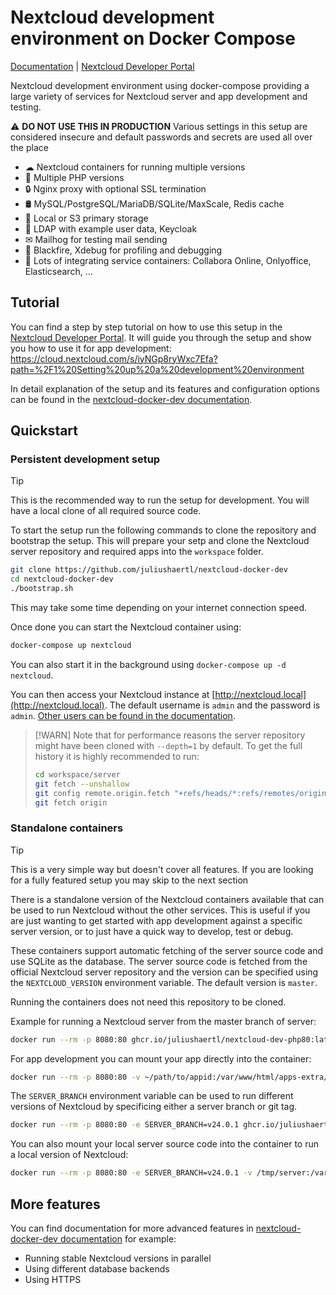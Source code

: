 # Nextcloud development environment on Docker Compose

[Documentation](https://juliushaertl.github.io/nextcloud-docker-dev/) | [Nextcloud Developer Portal](https://nextcloud.com/developer/)

Nextcloud development environment using docker-compose providing a large variety of services for Nextcloud server and app development and testing.

⚠ **DO NOT USE THIS IN PRODUCTION** Various settings in this setup are considered insecure and default passwords and secrets are used all over the place

- ☁ Nextcloud containers for running multiple versions
- 🐘 Multiple PHP versions
- 🔒 Nginx proxy with optional SSL termination
- 🛢️ MySQL/PostgreSQL/MariaDB/SQLite/MaxScale, Redis cache
- 💾 Local or S3 primary storage
- 👥 LDAP with example user data, Keycloak
- ✉ Mailhog for testing mail sending
- 🚀 Blackfire, Xdebug for profiling and debugging
- 📄 Lots of integrating service containers: Collabora Online, Onlyoffice, Elasticsearch, ...

## Tutorial

You can find a step by step tutorial on how to use this setup in the [Nextcloud Developer Portal](https://nextcloud.com/developer/). It will guide you through the setup and show you how to use it for app development: https://cloud.nextcloud.com/s/iyNGp8ryWxc7Efa?path=%2F1%20Setting%20up%20a%20development%20environment

In detail explanation of the setup and its features and configuration options can be found in the [nextcloud-docker-dev documentation](https://juliushaertl.github.io/nextcloud-docker-dev/).

## Quickstart

### Persistent development setup

> [!TIP]
> This is the recommended way to run the setup for development. You will have a local clone of all required source code.

To start the setup run the following commands to clone the repository and bootstrap the setup. This will prepare your setp and clone the Nextcloud server repository and required apps into the `workspace` folder.
```bash
git clone https://github.com/juliushaertl/nextcloud-docker-dev
cd nextcloud-docker-dev
./bootstrap.sh
```

This may take some time depending on your internet connection speed.

Once done you can start the Nextcloud container using:
```bash
docker-compose up nextcloud
```

You can also start it in the background using `docker-compose up -d nextcloud`.

You can then access your Nextcloud instance at [http://nextcloud.local](http://nextcloud.local). The default username is `admin` and the password is `admin`. [Other users can be found in the documentation](https://juliushaertl.github.io/nextcloud-docker-dev/basics/overview/#default-users).

> [!WARN]
> Note that for performance reasons the server repository might have been cloned with `--depth=1` by default. To get the full history it is highly recommended to run:
>
> ```bash
> cd workspace/server
> git fetch --unshallow
> git config remote.origin.fetch "+refs/heads/*:refs/remotes/origin/*"
> git fetch origin
> ```


### Standalone containers

> [!TIP]
> This is a very simple way but doesn't cover all features. If you are looking for a fully featured setup you may skip to the next section

There is a standalone version of the Nextcloud containers available that can be used to run Nextcloud without the other services. This is useful if you are just wanting to get started with app development against a specific server version, or to just have a quick way to develop, test or debug.

These containers support automatic fetching of the server source code and use SQLite as the database. The server source code is fetched from the official Nextcloud server repository and the version can be specified using the `NEXTCLOUD_VERSION` environment variable. The default version is `master`.

Running the containers does not need this repository to be cloned.

Example for running a Nextcloud server from the master branch of server:

```bash
docker run --rm -p 8080:80 ghcr.io/juliushaertl/nextcloud-dev-php80:latest
```

For app development you can mount your app directly into the container:

```bash
docker run --rm -p 8080:80 -v ~/path/to/appid:/var/www/html/apps-extra/appid ghcr.io/juliushaertl/nextcloud-dev-php80:latest
```

The `SERVER_BRANCH` environment variable can be used to run different versions of Nextcloud by specificing either a server branch or git tag.

```bash
docker run --rm -p 8080:80 -e SERVER_BRANCH=v24.0.1 ghcr.io/juliushaertl/nextcloud-dev-php80:latest
```

You can also mount your local server source code into the container to run a local version of Nextcloud:

```bash
docker run --rm -p 8080:80 -e SERVER_BRANCH=v24.0.1 -v /tmp/server:/var/www/html ghcr.io/juliushaertl/nextcloud-dev-php80:latest
```
## More features

You can find documentation for more advanced features in [nextcloud-docker-dev documentation](https://juliushaertl.github.io/nextcloud-docker-dev/) for example:

- Running stable Nextcloud versions in parallel
- Using different database backends
- Using HTTPS
